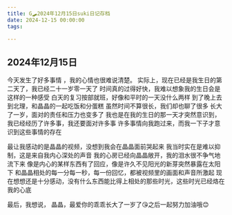 ```yaml
---
title: G🛹2024年12月15日suki日记存档
date: 2024-12-15 00:00:00
tags:

---
```


## 2024年12月15日
今天发生了好多事情 ，我的心情也很难说清楚。
实际上，现在已经是我生日的第二天了，我已经二十一岁零一天了
时间真的过得好快，我难以想象我的生日会是这样的一种感受
白天的复习按部就班，好像和平时的一天没什么两样
到了晚上去到北理，和晶晶的一起吃饭和分蛋糕
虽然时间不算很长，我们却也聊了很多
长大了一岁，面对的责任和压力也变多了
我也是在我的生日的那一天才突然意识到，我已经经历了许多事，我还要面对许多事
许多事情向我跑过来，而我一下子才意识到这些事情的存在

最让我感动的是晶晶的视频，没想到我会在晶晶面前哭起来
我当时实在是难以抑制，这是来自我内心深处的声音
我的心房已经向晶晶敞开，我的泪水很不争气地流下来
像是内心的某样东西有了回应，像是许久不见阳光的新芽突然暴露在太阳下
和晶晶相处的每一分每一秒，每一份回忆，都被视频里的画面和声音所激起
现在想想还是十分感动，没有什么东西能比得上相处的那些时光，这些时光已经烙在我的心底

最后，我想说，
晶晶，最爱你的乖乖长大了一岁了😘之后一起努力加油哦😊